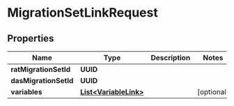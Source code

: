 

# MigrationSetLinkRequest


## Properties

| Name | Type | Description | Notes |
|------------ | ------------- | ------------- | -------------|
|**ratMigrationSetId** | **UUID** |  |  |
|**dasMigrationSetId** | **UUID** |  |  |
|**variables** | [**List&lt;VariableLink&gt;**](VariableLink.md) |  |  [optional] |



